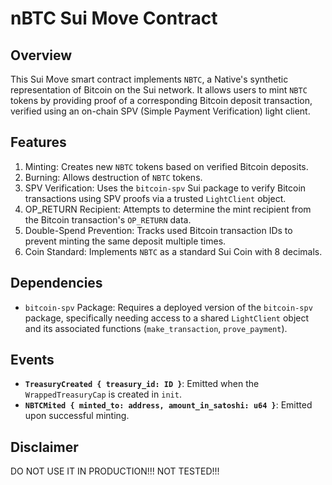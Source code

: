 # nBTC Sui Move Contract

## Overview

This Sui Move smart contract implements `NBTC`, a Native's synthetic representation of Bitcoin on the Sui network. It allows users to mint `NBTC` tokens by providing proof of a corresponding Bitcoin deposit transaction, verified using an on-chain SPV (Simple Payment Verification) light client.

## Features

1. Minting: Creates new `NBTC` tokens based on verified Bitcoin deposits.
2. Burning: Allows destruction of `NBTC` tokens.
3. SPV Verification: Uses the `bitcoin-spv` Sui package to verify Bitcoin transactions using SPV proofs via a trusted `LightClient` object.
4. OP_RETURN Recipient: Attempts to determine the mint recipient from the Bitcoin transaction's `OP_RETURN` data.
5. Double-Spend Prevention: Tracks used Bitcoin transaction IDs to prevent minting the same deposit multiple times.
6. Coin Standard: Implements `NBTC` as a standard Sui Coin with 8 decimals.

## Dependencies

- `bitcoin-spv` Package: Requires a deployed version of the `bitcoin-spv` package, specifically needing access to a shared `LightClient` object and its associated functions (`make_transaction`, `prove_payment`).

## Events

* **`TreasuryCreated { treasury_id: ID }`**: Emitted when the `WrappedTreasuryCap` is created in `init`.
* **`NBTCMited { minted_to: address, amount_in_satoshi: u64 }`**: Emitted upon successful minting.

## Disclaimer

DO NOT USE IT IN PRODUCTION!!!  NOT TESTED!!!
